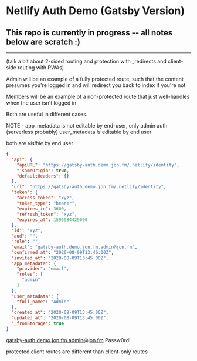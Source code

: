 # Netlify Auth Demo (Gatsby Version)

## This repo is currently in progress -- all notes below are scratch :)

---

(talk a bit about 2-sided routing and protection with _redirects and client-side routing with PWAs)

Admin will be an example of a fully protected route, such that the content presumes you're logged in and will redirect you back to index if you're not

Members will be an example of a non-protected route that just well-handles when the user isn't logged in

Both are useful in different cases.


NOTE - app_metadata is not editable by end-user, only admin auth (serverless probably)
user_metadata _is_ editable by end user

both are _visible_ by end user

```json
{
  "api": {
    "apiURL": "https://gatsby-auth.demo.jon.fm/.netlify/identity",
    "_sameOrigin": true,
    "defaultHeaders": {}
  },
  "url": "https://gatsby-auth.demo.jon.fm/.netlify/identity",
  "token": {
    "access_token": "xyz",
    "token_type": "bearer",
    "expires_in": 3600,
    "refresh_token": "xyz",
    "expires_at": 1596984429000
  },
  "id": "xyz",
  "aud": "",
  "role": "",
  "email": "gatsby-auth.demo.jon.fm.admin@jon.fm",
  "confirmed_at": "2020-08-09T13:46:00Z",
  "invited_at": "2020-08-09T13:45:00Z",
  "app_metadata": {
    "provider": "email",
    "roles": [
      "admin"
    ]
  },
  "user_metadata": {
    "full_name": "Admin"
  },
  "created_at": "2020-08-09T13:45:00Z",
  "updated_at": "2020-08-09T13:45:00Z",
  "_fromStorage": true
}
```



gatsby-auth.demo.jon.fm.admin@jon.fm
Passw0rd!


protected client routes are different than client-only routes
